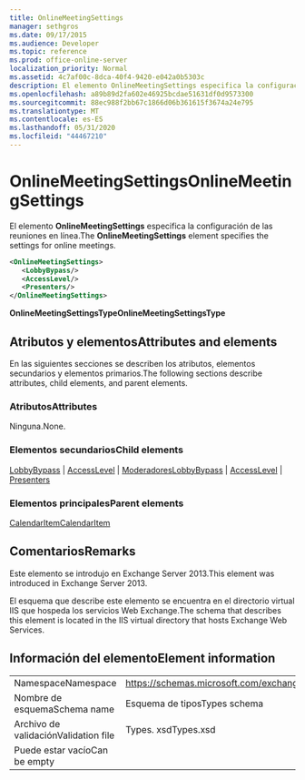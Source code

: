 ```yaml
---
title: OnlineMeetingSettings
manager: sethgros
ms.date: 09/17/2015
ms.audience: Developer
ms.topic: reference
ms.prod: office-online-server
localization_priority: Normal
ms.assetid: 4c7af00c-8dca-40f4-9420-e042a0b5303c
description: El elemento OnlineMeetingSettings especifica la configuración de las reuniones en línea.
ms.openlocfilehash: a89b89d2fa602e46925bcdae51631df0d9573300
ms.sourcegitcommit: 88ec988f2bb67c1866d06b361615f3674a24e795
ms.translationtype: MT
ms.contentlocale: es-ES
ms.lasthandoff: 05/31/2020
ms.locfileid: "44467210"
---
```

# <a name="onlinemeetingsettings"></a><span data-ttu-id="f0ae1-103">OnlineMeetingSettings</span><span class="sxs-lookup"><span data-stu-id="f0ae1-103">OnlineMeetingSettings</span></span>

<span data-ttu-id="f0ae1-104">El elemento **OnlineMeetingSettings** especifica la configuración de las reuniones en línea.</span><span class="sxs-lookup"><span data-stu-id="f0ae1-104">The **OnlineMeetingSettings** element specifies the settings for online meetings.</span></span> 
  
```XML
<OnlineMeetingSettings>
   <LobbyBypass/>
   <AccessLevel/>
   <Presenters/>
</OnlineMeetingSettings>
```

 <span data-ttu-id="f0ae1-105">**OnlineMeetingSettingsType**</span><span class="sxs-lookup"><span data-stu-id="f0ae1-105">**OnlineMeetingSettingsType**</span></span>
## <a name="attributes-and-elements"></a><span data-ttu-id="f0ae1-106">Atributos y elementos</span><span class="sxs-lookup"><span data-stu-id="f0ae1-106">Attributes and elements</span></span>

<span data-ttu-id="f0ae1-107">En las siguientes secciones se describen los atributos, elementos secundarios y elementos primarios.</span><span class="sxs-lookup"><span data-stu-id="f0ae1-107">The following sections describe attributes, child elements, and parent elements.</span></span>
  
### <a name="attributes"></a><span data-ttu-id="f0ae1-108">Atributos</span><span class="sxs-lookup"><span data-stu-id="f0ae1-108">Attributes</span></span>

<span data-ttu-id="f0ae1-109">Ninguna.</span><span class="sxs-lookup"><span data-stu-id="f0ae1-109">None.</span></span>
  
### <a name="child-elements"></a><span data-ttu-id="f0ae1-110">Elementos secundarios</span><span class="sxs-lookup"><span data-stu-id="f0ae1-110">Child elements</span></span>

<span data-ttu-id="f0ae1-111">[LobbyBypass](lobbybypass.md)  |  [AccessLevel](accesslevel.md)  |  [Moderadores](presenters.md)</span><span class="sxs-lookup"><span data-stu-id="f0ae1-111">[LobbyBypass](lobbybypass.md) | [AccessLevel](accesslevel.md) | [Presenters](presenters.md)</span></span>
  
### <a name="parent-elements"></a><span data-ttu-id="f0ae1-112">Elementos principales</span><span class="sxs-lookup"><span data-stu-id="f0ae1-112">Parent elements</span></span>

[<span data-ttu-id="f0ae1-113">CalendarItem</span><span class="sxs-lookup"><span data-stu-id="f0ae1-113">CalendarItem</span></span>](calendaritem.md)
  
## <a name="remarks"></a><span data-ttu-id="f0ae1-114">Comentarios</span><span class="sxs-lookup"><span data-stu-id="f0ae1-114">Remarks</span></span>

<span data-ttu-id="f0ae1-115">Este elemento se introdujo en Exchange Server 2013.</span><span class="sxs-lookup"><span data-stu-id="f0ae1-115">This element was introduced in Exchange Server 2013.</span></span>
  
<span data-ttu-id="f0ae1-116">El esquema que describe este elemento se encuentra en el directorio virtual IIS que hospeda los servicios Web Exchange.</span><span class="sxs-lookup"><span data-stu-id="f0ae1-116">The schema that describes this element is located in the IIS virtual directory that hosts Exchange Web Services.</span></span>
  
## <a name="element-information"></a><span data-ttu-id="f0ae1-117">Información del elemento</span><span class="sxs-lookup"><span data-stu-id="f0ae1-117">Element information</span></span>

|||
|:-----|:-----|
|<span data-ttu-id="f0ae1-118">Namespace</span><span class="sxs-lookup"><span data-stu-id="f0ae1-118">Namespace</span></span>  <br/> |https://schemas.microsoft.com/exchange/services/2006/types  <br/> |
|<span data-ttu-id="f0ae1-119">Nombre de esquema</span><span class="sxs-lookup"><span data-stu-id="f0ae1-119">Schema name</span></span>  <br/> |<span data-ttu-id="f0ae1-120">Esquema de tipos</span><span class="sxs-lookup"><span data-stu-id="f0ae1-120">Types schema</span></span>  <br/> |
|<span data-ttu-id="f0ae1-121">Archivo de validación</span><span class="sxs-lookup"><span data-stu-id="f0ae1-121">Validation file</span></span>  <br/> |<span data-ttu-id="f0ae1-122">Types. xsd</span><span class="sxs-lookup"><span data-stu-id="f0ae1-122">Types.xsd</span></span>  <br/> |
|<span data-ttu-id="f0ae1-123">Puede estar vacío</span><span class="sxs-lookup"><span data-stu-id="f0ae1-123">Can be empty</span></span>  <br/> ||
   

